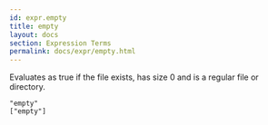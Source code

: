 ```yaml
---
id: expr.empty
title: empty
layout: docs
section: Expression Terms
permalink: docs/expr/empty.html
---
```


Evaluates as true if the file exists, has size 0 and is a regular file or
directory.

    "empty"
    ["empty"]


